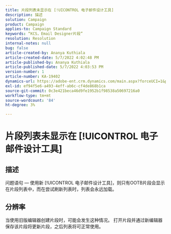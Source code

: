 ```yaml
---
title: 片段列表未显示在 [!UICONTROL 电子邮件设计工具]
description: 描述
solution: Campaign
product: Campaign
applies-to: Campaign Standard
keywords: “KCS，Email Designer片段”
resolution: Resolution
internal-notes: null
bug: false
article-created-by: Ananya Kuthiala
article-created-date: 5/7/2022 4:02:48 PM
article-published-by: Ananya Kuthiala
article-published-date: 5/7/2022 4:03:53 PM
version-number: 1
article-number: KA-19402
dynamics-url: https://adobe-ent.crm.dynamics.com/main.aspx?forceUCI=1&pagetype=entityrecord&etn=knowledgearticle&id=36b31c1e-1fce-ec11-a7b5-0022480a8e40
exl-id: ef94f5e6-a493-4eff-ab6c-cf4de868b1ca
source-git-commit: 0c3e421beca46d9fe1952b1f98538a50697216a0
workflow-type: tm+mt
source-wordcount: '84'
ht-degree: 3%

---
```


# 片段列表未显示在 [!UICONTROL 电子邮件设计工具]

## 描述

问题语句 — 使用新 [!UICONTROL 电子邮件设计工具]，则只有OOTB片段会显示在片段列表中，而在尝试刷新列表时，列表会永远加载。

## 分辨率


当使用旧版编辑器创建片段时，可能会发生这种情况。 打开片段并通过新编辑器保存该片段将更新片段，之后列表将可正常使用。
